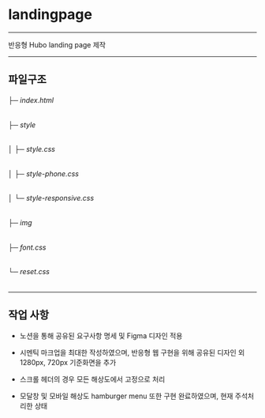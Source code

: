 # landingpage

---

반응형 Hubo landing page 제작

---

## 파일구조

###### ├─ index.html
###### ├─ style
###### │    ├─ style.css
###### │    ├─ style-phone.css
###### │    └─ style-responsive.css
###### ├─ img
###### ├─ font.css
###### └─ reset.css

---

## 작업 사항

* 노션을 통해 공유된 요구사항 명세 및 Figma 디자인 적용

* 시멘틱 마크업을 최대한 작성하였으며, 반응형 웹 구현을 위해 공유된 디자인 외 1280px, 720px 기준화면을 추가

* 스크롤 헤더의 경우 모든 해상도에서 고정으로 처리

* 모달창 및 모바일 해상도 hamburger menu 또한 구현 완료하였으며, 현재 주석처리한 상태
